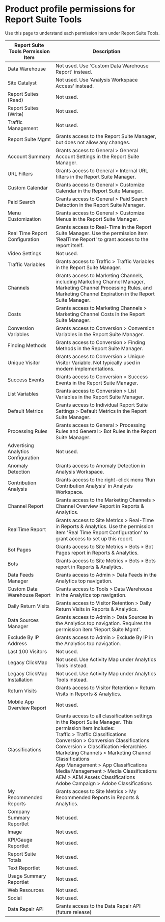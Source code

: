 # Product profile permissions for Report Suite Tools

Use this page to understand each permission item under Report Suite Tools.

| Report Suite Tools Permission Item | Description |
|------|------|
| Data Warehouse| Not used. Use 'Custom Data Warehouse Report' instead. |
| Site Catalyst | Not used. Use 'Analysis Workspace Access' instead. |
| Report Suites (Read) | Not used. |
| Report Suites (Write) | Not used. |
| Traffic Management | Not used. |
| Report Suite Mgmt | Grants access to the Report Suite Manager, but does not allow any changes. |
| Account Summary | Grants access to General > General Account Settings in the Report Suite Manager. |
| URL Filters | Grants access to General > Internal URL filters in the Report Suite Manager. |
| Custom Calendar | Grants access to General > Customize Calendar in the Report Suite Manager. |
| Paid Search | Grants access to General > Paid Search Detection in the Report Suite Manager. |
| Menu Customization | Grants access to General > Customize Menus in the Report Suite Manager. |
| Real Time Report Configuration | Grants access to Real-Time in the Report Suite Manager. Use the permission item 'RealTime Report' to grant access to the report itself. |
| Video Settings| Not used. |
| Traffic Variables | Grants access to Traffic > Traffic Variables in the Report Suite Manager. |
| Channels| Grants access to Marketing Channels, including Marketing Channel Manager, Marketing Channel Processing Rules, and Marketing Channel Expiration in the Report Suite Manager. |
| Costs | Grants access to Marketing Channels > Marketing Channel Costs in the Report Suite Manager. |
| Conversion Variables| Grants access to Conversion > Conversion Variables in the Report Suite Manager. |
| Finding Methods | Grants access to Conversion > Finding Methods in the Report Suite Manager. |
| Unique Visitor | Grants access to Conversion > Unique Visitor Variable. Not typically used in modern implementations. |
| Success Events| Grants access to Conversion > Success Events in the Report Suite Manager. |
| List Variables| Grants access to Conversion > List Variables in the Report Suite Manager. |
| Default Metrics | Grants access to Individual Report Suite Settings > Default Metrics in the Report Suite Manager. |
| Processing Rules| Grants access to General > Processing Rules and General > Bot Rules in the Report Suite Manager. |
| Advertising Analytics Configuration | Not used. |
| Anomaly Detection | Grants access to Anomaly Detection in Analysis Workspace. |
| Contribution Analysis | Grants access to the right-click menu 'Run Contribution Analysis' in Analysis Workspace. |
| Channel Report| Grants access to the Marketing Channels > Channel Overview Report in Reports & Analytics. |
| RealTime Report | Grants access to Site Metrics > Real-Time in Reports & Analytics. Use the permission item 'Real Time Report Configuration' to grant access to set up this report. |
| Bot Pages | Grants access to Site Metrics > Bots > Bot Pages report in Reports & Analytics. |
| Bots| Grants access to Site Metrics > Bots > Bots report in Reports & Analytics. |
| Data Feeds Manager | Grants access to Admin > Data Feeds in the Analytics top navigation. |
| Custom Data Warehouse Report| Grants access to Tools > Data Warehouse in the Analytics top navigation. |
| Daily Return Visits | Grants access to Visitor Retention > Daily Return Visits in Reports & Analytics. |
| Data Sources Manager | Grants access to Admin > Data Sources in the Analytics top navigation. Requires the permission item 'Report Suite Mgmt'. |
| Exclude By IP Address | Grants access to Admin > Exclude By IP in the Analytics top navigation. |
| Last 100 Visitors | Not used. |
| Legacy ClickMap | Not used. Use Activity Map under Analytics Tools instead. |
| Legacy ClickMap Installation| Not used. Use Activity Map under Analytics Tools instead. |
| Return Visits | Grants access to Visitor Retention > Return Visits in Reports & Analytics. |
| Mobile App Overview Report| Not used. |
| Classifications | Grants access to all classification settings in the Report Suite Manager. This permission item includes: <br>Traffic > Traffic Classifications<br>Conversion > Conversion Classifications<br>Conversion > Classification Hierarchies<br>Marketing Channels > Marketing Channel Classifications<br>App Management > App Classifications<br>Media Management > Media Classifications<br>AEM > AEM Assets Classifications<br>Adobe Campaign > Adobe Classifications |
| My Recommended Reports| Grants access to Site Metrics > My Recommended Reports in Reports & Analytics. |
| Company Summary Reportlet | Not used. |
| Image | Not used. |
| KPI/Gauge Reportlet | Not used. |
| Report Suite Totals | Not used. |
| Text Reportlet| Not used. |
| Usage Summary Reportlet | Not used. |
| Web Resources | Not used. |
| Social| Not used. |
| Data Repair API|Grants access to the Data Repair API (future release)|
